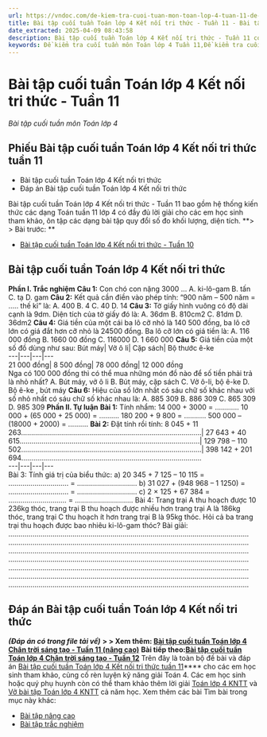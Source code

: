 ```yaml
---
url: https://vndoc.com/de-kiem-tra-cuoi-tuan-mon-toan-lop-4-tuan-11-de-2-152997
title: Bài tập cuối tuần Toán lớp 4 Kết nối tri thức - Tuần 11 - Bài tập cuối tuần môn Toán lớp 4 - VnDoc.com
date_extracted: 2025-04-09 08:43:58
description: Bài tập cuối tuần Toán lớp 4 Kết nối tri thức - Tuần 11 có đáp án giúp các em học sinh ôn tập, nâng cao kỹ năng giải Toán.
keywords: Đề kiểm tra cuối tuần môn Toán lớp 4 Tuần 11,Đề kiểm tra cuối tuần môn Toán lớp 4,Bài tập cuối tuần môn Toán lớp 4,phiếu bài tập cuối tuần lớp 4 môn toán,phiếu bài tập toán lớp 4 tuần 11,giải Toán lớp 4,giải bài tập toán 4,toán lớp 4,bài tập toán lớp 4,bài tập toán lớp 4 chương 2
---
```


# Bài tập cuối tuần Toán lớp 4 Kết nối tri thức - Tuần 11
 _Bài tập cuối tuần môn Toán lớp 4_
## Phiếu Bài tập cuối tuần Toán lớp 4 Kết nối tri thức tuần 11
  * Bài tập cuối tuần Toán lớp 4 Kết nối tri thức
  * Đáp án Bài tập cuối tuần Toán lớp 4 Kết nối tri thức

Bài tập cuối tuần Toán lớp 4 Kết nối tri thức - Tuần 11 bao gồm hệ thống kiến thức các dạng Toán tuần 11 lớp 4 có đầy đủ lời giải cho các em học sinh tham khảo, ôn tập các dạng bài tập quy đổi số đo khối lượng, diện tích.
**> > Bài trước: **
  * [Bài tập cuối tuần Toán lớp 4 Kết nối tri thức - Tuần 10](<https://vndoc.com/de-kiem-tra-cuoi-tuan-mon-toan-lop-4-tuan-10-de-2-152989>)

## Bài tập cuối tuần Toán lớp 4 Kết nối tri thức
**Phần I. Trắc nghiệm**
**Câu 1:** Con chó con nặng 3000 …
A. ki-lô-gam
B. tấn
C. tạ
D. gam
**Câu 2:** Kết quả cần điền vào phép tính: “900 năm – 500 năm = ….. thế kỉ” là:
A. 400
B. 4
C. 40
D. 14
**Câu 3:** Tờ giấy hình vuông có độ dài cạnh là 9dm. Diện tích của tờ giấy đó là:
A. 36dm
B. 810cm2 
C. 81dm
D. 36dm2
**Câu 4:** Giá tiền của một cái ba lô cỡ nhỏ là 140 500 đồng, ba lô cỡ lớn có giá đắt hơn cỡ nhỏ là 24500 đồng. Ba lô cỡ lớn có giá tiền là:
A. 116 000 đồng
B. 1660 00 đồng
C. 116000
D. 1 660 000
**Câu 5:** Giá tiền của một số đồ dùng như sau:
Bút máy| Vở ô li| Cặp sách| Bộ thước ê-ke  
---|---|---|---  
21 000 đồng| 8 500 đồng| 78 000 đồng| 12 000 đồng  
Nga có 100 000 đồng thì có thể mua những món đồ nào để số tiền phải trả là nhỏ nhất?
A. Bút máy, vở ô li
B. Bút máy, cặp sách
C. Vở ô-li, bộ ê-ke
D. Bộ ê-ke , bút máy
**Câu 6:** Hiệu của số lớn nhất có sáu chữ số khác nhau với số nhỏ nhất có sáu chữ số khác nhau là:
A. 885 309
B. 886 309
C. 865 309
D. 985 309
**Phần II. Tự luận**
**Bài 1:** Tính nhẩm:
14 000 + 3000 = …….….. 10 000 + \(65 000 + 25 000\) = ……….
180 200 + 9 800 = ……..… 500 000 – \(18000 + 2000\) = ……….
**Bài 2:** Đặt tính rồi tính:
8 045 + 11 263………………………………………………………………………………| 27 643 + 40 615………………………………………………………………………………| 129 798 – 110 502………………………………………………………………………………| 398 142 + 201 694………………………………………………………………………………  
---|---|---|---  
Bài 3: Tính giá trị của biểu thức:
a\) 20 345 + 7 125 – 10 115
= …………………………
= …………………………
b\) 31 027 + \(948 968 – 1 1250\)
= …………………………
= …………………………
c\) 2 × 125 + 67 384
= ………………………..
= ………………………..
Bài 4: Trang trại A thu hoạch được 10 236kg thóc, trang trại B thu hoạch được nhiều hơn trang trại A là 186kg thóc, trang trại C thu hoạch ít hơn trang trại B là 95kg thóc. Hỏi cả ba trang trại thu hoạch được bao nhiêu ki-lô-gam thóc?
Bài giải:
…………………………………………………………………………………………………………
…………………………………………………………………………………………………………
…………………………………………………………………………………………………………
…………………………………………………………………………………………………………
…………………………………………………………………………………………………………
…………………………………………………………………………………………………………
…………………………………………………………………………………………………………
## **Đáp án Bài tập cuối tuần Toán lớp 4 Kết nối tri thức**
 _**\(Đáp án có trong file tải về\)**_
**> > Xem thêm: [Bài tập cuối tuần Toán lớp 4 Chân trời sáng tạo - Tuần 11 \(nâng cao\)](<https://vndoc.com/bai-tap-cuoi-tuan-toan-lop-4-ket-noi-tri-thuc-tuan-11-300015>)**
**Bài tiếp theo:[Bài tập cuối tuần Toán lớp 4 Chân trời sáng tạo - Tuần 12](<https://vndoc.com/de-kiem-tra-cuoi-tuan-mon-toan-lop-4-tuan-12-de-2-153838>)**
Trên đây là toàn bộ đề bài và đáp án [Bài tập cuối tuần Toán lớp 4 Kết nối tri thức tuần 11](<https://vndoc.com/de-kiem-tra-cuoi-tuan-mon-toan-lop-4-tuan-11-de-2-152997>)**** cho các em học sinh tham khảo, củng cố rèn luyện kỹ năng giải Toán 4. Các em học sinh hoặc quý phụ huynh còn có thể tham khảo thêm lời giải [Toán lớp 4 KNTT](<https://vndoc.com/toan-lop-4-ket-noi-tri-thuc>) và [Vở bài tập Toán lớp 4 KNTT](<https://vndoc.com/vo-bai-tap-toan-lop-4-ket-noi-tri-thuc>) cả năm học.
Xem thêm các bài Tìm bài trong mục này khác:
  * [Bài tập nâng cao](</bai-tap-cuoi-tuan-toan-lop-4-ket-noi-tri-thuc-tuan-11-300015>)
  * [Bài tập trắc nghiệm](</luyen-tap-kien-thuc-toan-lop-4-tuan-11-327423>)

